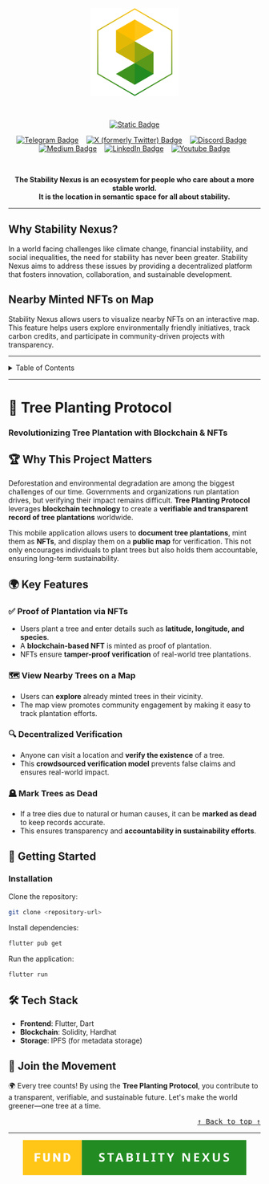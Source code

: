 <!-- Don't delete it -->
<div name="readme-top"></div>

<!-- Organization Logo -->
<div align="center">
  <img alt="Stability Nexus" src="./treee-frontend/public/logo.png" width="175">
</div>

&nbsp;

<!-- Organization Name -->
<div align="center">

[![Static Badge](https://img.shields.io/badge/Stability-Nexus-228B22?style=for-the-badge&labelColor=FFC517)](https://stability.nexus/)

</div>

<!-- Organization/Project Social Handles -->
<p align="center">
<!-- Telegram -->
<a href="https://t.me/StabilityNexus">
<img src="https://img.shields.io/badge/Telegram-black?style=flat&logo=telegram&logoColor=white&logoSize=auto&color=24A1DE" alt="Telegram Badge"/></a>
&nbsp;&nbsp;
<!-- X (formerly Twitter) -->
<a href="https://x.com/StabilityNexus">
<img src="https://img.shields.io/twitter/follow/StabilityNexus" alt="X (formerly Twitter) Badge"/></a>
&nbsp;&nbsp;
<!-- Discord -->
<a href="https://discord.gg/YzDKeEfWtS">
<img src="https://img.shields.io/discord/995968619034984528?style=flat&logo=discord&logoColor=white&logoSize=auto&label=Discord&labelColor=5865F2&color=57F287" alt="Discord Badge"/></a>
&nbsp;&nbsp;
<!-- Medium -->
<a href="https://news.stability.nexus/">
  <img src="https://img.shields.io/badge/Medium-black?style=flat&logo=medium&logoColor=black&logoSize=auto&color=white" alt="Medium Badge"></a>
&nbsp;&nbsp;
<!-- LinkedIn -->
<a href="https://linkedin.com/company/stability-nexus">
  <img src="https://img.shields.io/badge/LinkedIn-black?style=flat&logo=LinkedIn&logoColor=white&logoSize=auto&color=0A66C2" alt="LinkedIn Badge"></a>
&nbsp;&nbsp;
<!-- Youtube -->
<a href="https://www.youtube.com/@StabilityNexus">
  <img src="https://img.shields.io/youtube/channel/subscribers/UCZOG4YhFQdlGaLugr_e5BKw?style=flat&logo=youtube&logoColor=white&logoSize=auto&labelColor=FF0000&color=FF0000" alt="Youtube Badge"></a>
</p>

&nbsp;
<!-- Project core values and objective -->
<p align="center">
  <strong>
  The Stability Nexus is an ecosystem for people who care about a more stable world. <br />
  It is the location in semantic space for all about stability.
  </strong>
</p>

---

## **Why Stability Nexus?**

In a world facing challenges like climate change, financial instability, and social inequalities, the need for stability has never been greater. Stability Nexus aims to address these issues by providing a decentralized platform that fosters innovation, collaboration, and sustainable development.

## **Nearby Minted NFTs on Map**

Stability Nexus allows users to visualize nearby NFTs on an interactive map. This feature helps users explore environmentally friendly initiatives, track carbon credits, and participate in community-driven projects with transparency.

---

<!-- Table of Contents -->
<details>
  <summary>Table of Contents</summary>
  <ul>
    <li><a href="#getting-started"> &#x27E2; Getting Started</a></li>
    <li>
      <a href="#project-technologies"> &#x27E2; Project Technologies</a>
      <ul>
        <li><a href="#shadcn-ui-library-usage"> &#x27E2; shadcn UI Library Usage</a></li>
      </ul>
    </li>
    <li>
      <a href="#commands-to-run-before-pushing-code"> &#x27E2; Commands to run before pushing code</a>
      <ul>
        <li><a href="#first-command"> &#x27E2; First Command</a></li>
        <li><a href="#second-command"> &#x27E2; Second Command</a></li>
        <li><a href="#third-command"> &#x27E2; Third Command</a></li>
      </ul>
    </li>
    <li><a href="#updates"> &#x27E2; Updates</a></li>
    <li><a href="#learn-more"> &#x27E2; Learn More</a></li>
    <li><a href="#deploy-on-vercel"> &#x27E2; Deploy on Vercel</a></li>
    <li><a href="#fund"> &#x27E2; Fund Stability Nexus</a></li>
  </ul>
</details>

---

# 🌱 Tree Planting Protocol  

### **Revolutionizing Tree Plantation with Blockchain & NFTs**  

## 🏆 Why This Project Matters  

Deforestation and environmental degradation are among the biggest challenges of our time. Governments and organizations run plantation drives, but verifying their impact remains difficult. **Tree Planting Protocol** leverages **blockchain technology** to create a **verifiable and transparent record of tree plantations** worldwide.  

This mobile application allows users to **document tree plantations**, mint them as **NFTs**, and display them on a **public map** for verification. This not only encourages individuals to plant trees but also holds them accountable, ensuring long-term sustainability.  

## 🌍 Key Features  

### ✅ **Proof of Plantation via NFTs**  
- Users plant a tree and enter details such as **latitude, longitude, and species**.  
- A **blockchain-based NFT** is minted as proof of plantation.  
- NFTs ensure **tamper-proof verification** of real-world tree plantations.  

### 🗺️ **View Nearby Trees on a Map**  
- Users can **explore** already minted trees in their vicinity.  
- The map view promotes community engagement by making it easy to track plantation efforts.  

### 🔍 **Decentralized Verification**  
- Anyone can visit a location and **verify the existence** of a tree.  
- This **crowdsourced verification model** prevents false claims and ensures real-world impact.  

### 🪦 **Mark Trees as Dead**  
- If a tree dies due to natural or human causes, it can be **marked as dead** to keep records accurate.  
- This ensures transparency and **accountability in sustainability efforts**.  

## 🚀 Getting Started  

### **Installation**  
Clone the repository:  
```sh
git clone <repository-url>
```
Install dependencies:  
```sh
flutter pub get
```
Run the application:  
```sh
flutter run
```

## 🛠 **Tech Stack**  
- **Frontend**: Flutter, Dart  
- **Blockchain**: Solidity, Hardhat  
- **Storage**: IPFS (for metadata storage)  

## 🌿 **Join the Movement**  
🌍 Every tree counts! By using the **Tree Planting Protocol**, you contribute to a transparent, verifiable, and sustainable future. Let's make the world greener—one tree at a time.  

<div align="right"><kbd><a href="#readme-top">↑ Back to top ↑</a></kbd></div>

---

<!-- Don't delete it -->
<!-- Funding Badge -->
<div align="center" name="fund">
<a href="https://docs.stability.nexus/about-us/fund-us"><img src="./treee-frontend/public/fund-badge.svg" alt="Fund Stability Nexus Badge"/></a>
</div>